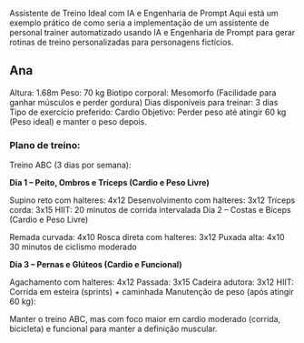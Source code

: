 Assistente de Treino Ideal com IA e Engenharia de Prompt
Aqui está um exemplo prático de como seria a implementação de um assistente de personal trainer automatizado usando IA e Engenharia de Prompt para gerar rotinas de treino personalizadas para personagens fictícios.

## Ana

Altura: 1.68m
Peso: 70 kg
Biotipo corporal: Mesomorfo (Facilidade para ganhar músculos e perder gordura)
Dias disponíveis para treinar: 3 dias
Tipo de exercício preferido: Cardio
Objetivo: Perder peso até atingir 60 kg (Peso ideal) e manter o peso depois.

### Plano de treino:
Treino ABC (3 dias por semana):

**Dia 1 – Peito, Ombros e Tríceps (Cardio e Peso Livre)**

Supino reto com halteres: 4x12
Desenvolvimento com halteres: 3x12
Tríceps corda: 3x15
HIIT: 20 minutos de corrida intervalada
Dia 2 – Costas e Bíceps (Cardio e Peso Livre)

Remada curvada: 4x10
Rosca direta com halteres: 3x12
Puxada alta: 4x10
30 minutos de ciclismo moderado

**Dia 3 – Pernas e Glúteos (Cardio e Funcional)**

Agachamento com halteres: 4x12
Passada: 3x15
Cadeira adutora: 3x12
HIIT: Corrida em esteira (sprints) + caminhada
Manutenção de peso (após atingir 60 kg):

Manter o treino ABC, mas com foco maior em cardio moderado (corrida, bicicleta) e funcional para manter a definição muscular.


